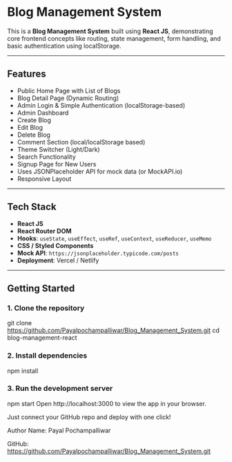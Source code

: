# Blog Management System 

This is a **Blog Management System** built using **React JS**, demonstrating core frontend concepts like routing, state management, form handling, and basic authentication using localStorage.  

---

##  Features

-  Public Home Page with List of Blogs
-  Blog Detail Page (Dynamic Routing)
-  Admin Login & Simple Authentication (localStorage-based)
-  Admin Dashboard
  -  Create Blog
  -  Edit Blog
  -  Delete Blog
-  Comment Section (local/localStorage based)
-  Theme Switcher (Light/Dark)
-  Search Functionality
-  Signup Page for New Users
-  Uses JSONPlaceholder API for mock data (or MockAPI.io)
-  Responsive Layout

---

##  Tech Stack

- **React JS**
- **React Router DOM**
- **Hooks**: `useState`, `useEffect`, `useRef`, `useContext`, `useReducer`, `useMemo`
- **CSS / Styled Components**
- **Mock API**: `https://jsonplaceholder.typicode.com/posts`
- **Deployment**: Vercel / Netlify

---

##  Getting Started

### 1. Clone the repository
git clone https://github.com/Payalpochampalliwar/Blog_Management_System.git
cd blog-management-react

### 2. Install dependencies
npm install

### 3. Run the development server
npm start
Open http://localhost:3000 to view the app in your browser.

Just connect your GitHub repo and deploy with one click!

Author
Name: Payal Pochampalliwar

GitHub: https://github.com/Payalpochampalliwar/Blog_Management_System.git
